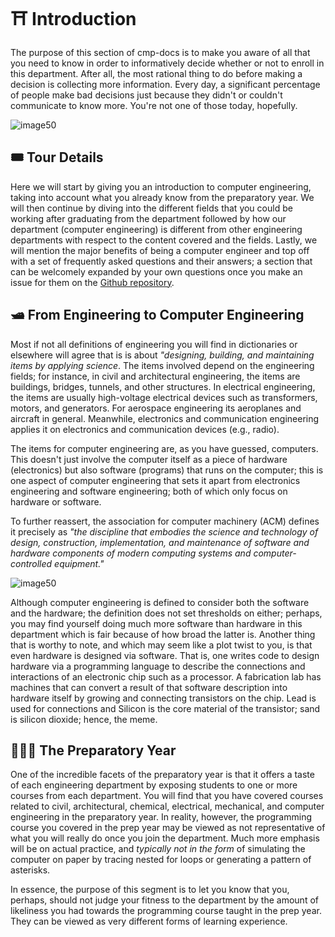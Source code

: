 # ⛩ Introduction

The purpose of this section of cmp-docs is to make you aware of all that you need to know in order to informatively decide whether or not to enroll in this department. After all, the most rational thing to do before making a decision is collecting more information. Every day, a significant percentage of people make bad decisions just because they didn't or couldn't communicate to know more. You're not one of those today, hopefully.

![image50](https://media.tenor.com/L8d6hj-zJVgAAAAd/20th-century-studios-intro.gif)

## 🎟 Tour Details

Here we will start by giving you an introduction to computer engineering, taking into account what you already know from the preparatory year. We will then continue by diving into the different fields that you could be working after graduating from the department followed by how our department (computer engineering) is different from other engineering departments with respect to the content covered and the fields. Lastly, we will mention the major benefits of being a computer engineer and top off with a set of frequently asked questions and their answers; a section that can be welcomely expanded by your own questions once you make an issue for them on the [Github repository](https://github.com/EssamWisam/cmp-docs/issues).

## 🛥 From Engineering to Computer Engineering

Most if not all definitions of engineering you will find in dictionaries or elsewhere will agree that is is about *"designing, building, and maintaining items by applying science*. The items involved depend on the engineering fields; for instance, in civil and architectural engineering, the items are buildings, bridges, tunnels, and other structures. In electrical engineering, the items are usually high-voltage electrical devices such as transformers, motors, and generators. For aerospace engineering its aeroplanes and aircraft in general. Meanwhile, electronics and communication engineering applies it on electronics and communication devices (e.g., radio).

The items for computer engineering are, as you have guessed, computers. This doesn't just involve the computer itself as a piece of hardware (electronics) but also software (programs) that runs on the computer; this is one aspect of computer engineering that sets it apart from electronics engineering and software engineering; both of which only focus on hardware or software.

To further reassert, the association for computer machinery (ACM) defines it precisely as *"the discipline that embodies the science and technology of design, construction, implementation, and maintenance of software and hardware components of modern computing systems and computer-controlled equipment."*

![image50](https://i.redd.it/iy6co694suc61.jpg)

Although computer engineering is defined to consider both the software and the hardware; the definition does not set thresholds on either; perhaps, you may find yourself doing much more software than hardware in this department which is fair because of how broad the latter is. Another thing that is worthy to note, and which may seem like a plot twist to you, is that even hardware is designed via software. That is, one writes code to design hardware via a programming language to describe the connections and interactions of an electronic chip such as a processor. A fabrication lab has machines that can convert a result of that software description into hardware itself by growing and connecting transistors on the chip. Lead is used for connections and Silicon is the core material of the transistor; sand is silicon dioxide; hence, the meme.

## 👨🏻‍🏫 The Preparatory Year

One of the incredible facets of the preparatory year is that it offers a taste of each engineering department by exposing students to one or more courses from each department. You will find that you have covered courses related to civil, architectural, chemical, electrical, mechanical, and computer engineering in the preparatory year. In reality, however, the programming course you covered in the prep year may be viewed as not representative of what you will really do once you join the department. Much more emphasis will be on actual practice, and *typically not in the form* of simulating the computer on paper by tracing nested for loops or generating a pattern of asterisks.

In essence, the purpose of this segment is to let you know that you, perhaps, should not judge your fitness to the department by the amount of likeliness you had towards the programming course taught in the prep year. They can be viewed as very different forms of learning experience.